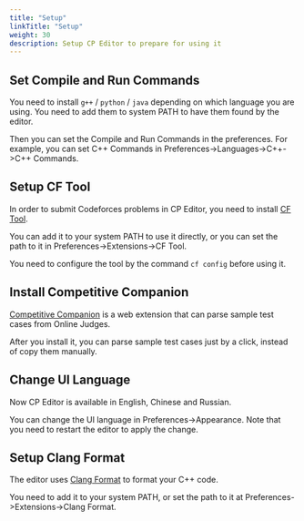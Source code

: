 ```yaml
---
title: "Setup"
linkTitle: "Setup"
weight: 30
description: Setup CP Editor to prepare for using it
---
```


## Set Compile and Run Commands

You need to install `g++` / `python` / `java` depending on which language you are using. You need to add them to system PATH to have them found by the editor.

Then you can set the Compile and Run Commands in the preferences. For example, you can set C++ Commands in Preferences->Languages->C++->C++ Commands.

## Setup CF Tool

In order to submit Codeforces problems in CP Editor, you need to install [CF Tool](https://github.com/xalanq/cf-tool).

You can add it to your system PATH to use it directly, or you can set the path to it in Preferences->Extensions->CF Tool.

You need to configure the tool by the command `cf config` before using it.

## Install Competitive Companion

[Competitive Companion](https://github.com/jmerle/competitive-companion) is a web extension that can parse sample test cases from Online Judges.

After you install it, you can parse sample test cases just by a click, instead of copy them manually.

## Change UI Language

Now CP Editor is available in English, Chinese and Russian.

You can change the UI language in Preferences->Appearance. Note that you need to restart the editor to apply the change.

## Setup Clang Format

The editor uses [Clang Format](http://releases.llvm.org/download.html) to format your C++ code.

You need to add it to your system PATH, or set the path to it at Preferences->Extensions->Clang Format.
